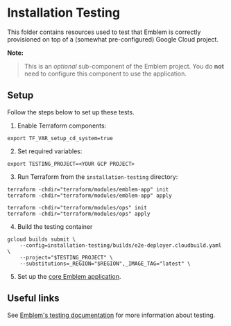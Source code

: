 # Installation Testing

This folder contains resources used to test that Emblem is correctly provisioned on top of a (somewhat pre-configured) Google Cloud project.

**Note:**
> This is an _optional_ sub-component of the Emblem project. You do **not** need to configure this component to use the application.


## Setup
Follow the steps below to set up these tests.

1. Enable Terraform components:
```
export TF_VAR_setup_cd_system=true
```

2. Set required variables:
```
export TESTING_PROJECT=<YOUR GCP PROJECT>
```

3. Run Terraform from the `installation-testing` directory:
```
terraform -chdir="terraform/modules/emblem-app" init
terraform -chdir="terraform/modules/emblem-app" apply

terraform -chdir="terraform/modules/ops" init
terraform -chdir="terraform/modules/ops" apply
```

4. Build the testing container
```
gcloud builds submit \
    --config=installation-testing/builds/e2e-deployer.cloudbuild.yaml \
    --project="$TESTING_PROJECT" \
    --substitutions=_REGION="$REGION",_IMAGE_TAG="latest" \
```

5. Set up the [core Emblem application](/docs/tutorials/setup-quickstart.md).

## Useful links

See [Emblem's testing documentation](/docs/testing.md) for more information about testing.
